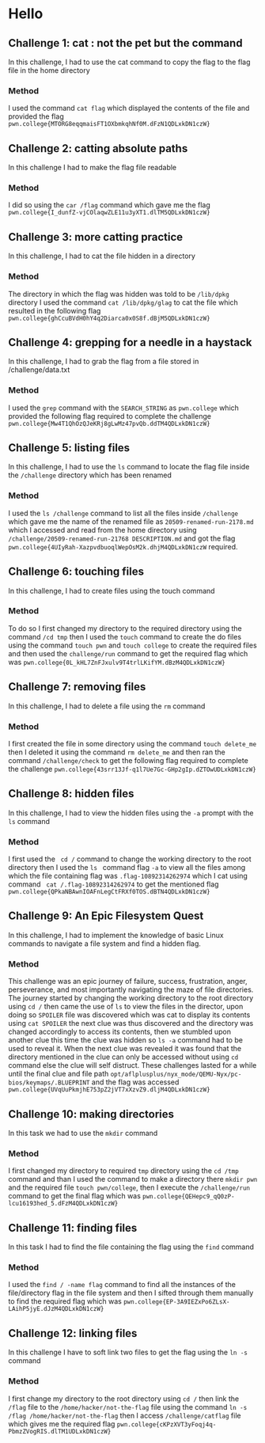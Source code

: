 # Hello 
## Challenge 1: cat : not the pet but the command
In this challenge, I had to use the cat command to copy the flag to the flag file in the home directory
### Method
I used the command ```cat flag``` which displayed the contents of the file and provided the flag
```pwn.college{MTORG8eqqmaisFT1OXbmkqhNf0M.dFzN1QDLxkDN1czW}```
## Challenge 2: catting absolute paths
In this challenge I had to make the flag file readable
### Method
I did so using the 
```car /flag``` command which gave me the flag
```pwn.college{I_dunfZ-vjCOlaqwZLE11u3yXT1.dlTM5QDLxkDN1czW}```
## Challenge 3: more catting practice
In this challenge, I had to cat the file hidden in a directory
### Method
The directory in which the flag was hidden was told to be ```/lib/dpkg``` directory
I used the command ```cat /lib/dpkg/glag``` to cat the file which resulted in the following flag
```pwn.college{ghCcuBVdH0hY4q2Diarca0x0S8f.dBjM5QDLxkDN1czW}```
## Challenge 4: grepping for a needle in a haystack
In this challenge, I had to grab the flag from a file stored in /challenge/data.txt
### Method 
I used the ```grep``` command with the ```SEARCH_STRING``` as ```pwn.college``` which provided the following flag required to complete the challenge
```pwn.college{Mw4T1QhOzQJeKRj8gLwMz47pvQb.ddTM4QDLxkDN1czW}```
## Challenge 5: listing files
In this challenge, I had to use the ```ls``` command to locate the flag file inside the ```/challenge``` directory which has been renamed 
### Method 
I used the ```ls /challenge``` command to list all the files inside ```/challenge``` which gave me the name of the renamed file as
```20509-renamed-run-2178.md``` which I accessed and read from the home directory using ```/challenge/20509-renamed-run-21768 DESCRIPTION.md```
and got the flag ```pwn.college{4UIyRah-XazpvdbuoqlWepOsM2k.dhjM4QDLxkDN1czW``` required.
## Challenge 6: touching files 
In this challenge, I had to create files using the touch command
### Method
To do so I first changed my directory to the required directory using the command ```/cd tmp``` then I used the ```touch``` command to create the do files using 
the command ```touch pwn``` and ```touch college``` to create the required files and then used the ```challenge/run``` command to get the required flag which was 
```pwn.college{0L_kHL7ZnFJxulv9T4trlLKifYM.dBzM4QDLxkDN1czW}```
## Challenge 7: removing files 
In this challenge, I had to delete a file using the ```rm``` command
### Method
I first created the file in some directory using the command ```touch delete_me``` then I deleted it using the command ```rm delete_me``` and then ran the command
```/challenge/check``` to get the following flag required to complete the challenge
```pwn.college{43srr13Jf-q1l7Ue7Gc-GHp2gIp.dZTOwUDLxkDN1czW}```
## Challenge 8: hidden files
In this challenge, I had to view the hidden files using the ```-a``` prompt with the ```ls``` command
### Method
I first used the ``` cd /``` command to change the working directory to the root directory then I used the ```ls ``` command flag ```-a``` to view all the files
among which the file containing flag was ```.flag-10892314262974``` which I cat using command ``` cat /.flag-10892314262974``` to get the mentioned flag 
```pwn.college{QPkaNBAwnIOAFnLegCtFRXf0TOS.dBTN4QDLxkDN1czW}```
## Challenge 9: An Epic Filesystem Quest
In this challenge, I had to implement the knowledge of basic Linux commands to navigate a file system and find a hidden flag.
### Method
This challenge was an epic journey of failure, success, frustration, anger, perseverance, and most importantly navigating the maze of file directories. The journey started by changing the working directory to the root directory using ```cd /``` then came the use of ```ls``` to view the files in the director, upon doing so ```SPOILER``` file was discovered which was cat to display its contents using ```cat SPOILER```
the next clue was thus discovered and the directory was changed accordingly to access its contents, then we stumbled upon another clue this time the clue was hidden so ```ls -a``` command had to be used to reveal it. When the next clue was revealed it was found that the directory mentioned in the clue can only be accessed without using ```cd``` command else the clue will self distruct. These challenges lasted for a while until the final clue and file path ```opt/aflplusplus/nyx_mode/QEMU-Nyx/pc-bios/keymaps/.BLUEPRINT``` and the
flag was accessed
```pwn.college{UVqUuPkmjhE753pZ2jVT7xXzvZ9.dljM4QDLxkDN1czW}```
## Challenge 10: making directories
In this task we had to use the ```mkdir``` command 
### Method
I first changed my directory to required ```tmp``` directory using the ```cd /tmp``` command and than I used the command to make a directory there ```mkdir pwn``` and the required file ```touch pwn/college```, then I execute the ```/challenge/run``` command to get the final flag which was ```pwn.college{QEHepc9_qQ0zP-lcu16193hed_5.dFzM4QDLxkDN1czW}```
## Challenge 11: finding files
In this task I had to find the file containing the flag using the ```find``` command
### Method 
I used the ```find / -name flag``` command to find all the instances of the file/directory flag in the file system and then I sifted through
them manually to find the required flag which was ```pwn.college{EP-3A9IEZxPo6ZLsX-LAihP5jyE.dJzM4QDLxkDN1czW}```
## Challenge 12: linking files
In this challenge I have to soft link two files to get the flag using the ```ln -s``` command
### Method
I first change my directory to the root directory using ```cd /``` then link the ```/flag``` file to the ```/home/hacker/not-the-flag``` file using the command ```ln -s /flag /home/hacker/not-the-flag``` then I access ```/challenge/catflag``` file which gives me the required flag
```pwn.college{cKPzXVT3yFoqj4q-PbmzZVogRIS.dlTM1UDLxkDN1czW}```
